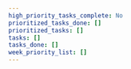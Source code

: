 ```yaml
---
high_priority_tasks_complete: No
prioritized_tasks_done: []
prioritized_tasks: []
tasks: []
tasks_done: []
week_priority_list: []
---
```


